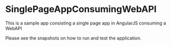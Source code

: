 # SinglePageAppConsumingWebAPI
This is a sample app consisting a single page app in AngularJS consuming a WebAPI 


Please see the snapshots on how to run and test the application.
